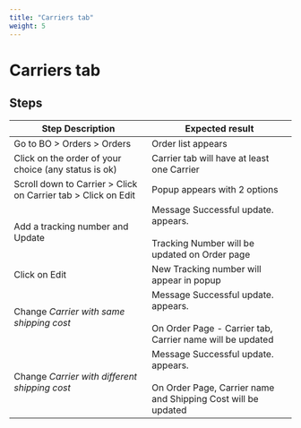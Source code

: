 ```yaml
---
title: "Carriers tab"
weight: 5
---
```


# Carriers tab
## Steps
| Step Description | Expected result |
| ----- | ----- |
| Go to BO > Orders > Orders | Order list appears |
| Click on the order of your choice (any status is ok) | Carrier tab will have at least one Carrier |
| Scroll down to Carrier > Click on Carrier tab > Click on Edit | Popup appears with 2 options |
| Add a tracking number and Update | Message Successful update. appears.<br><br>Tracking Number will be updated on Order page |
| Click on Edit | New Tracking number will appear in popup |
| Change *Carrier with same shipping cost* | Message Successful update. appears.<br><br>On Order Page - Carrier tab, Carrier name will be updated |
| Change *Carrier with different shipping cost* | Message Successful update. appears.<br><br>On Order Page, Carrier name and Shipping Cost will be updated |
